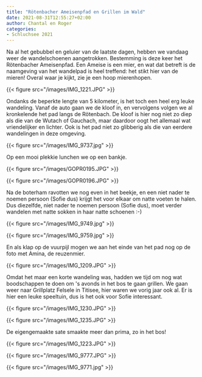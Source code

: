 ```yaml
---
title: "Rötenbacher Ameisenpfad en Grillen im Wald"
date: 2021-08-31T12:55:27+02:00
author: Chantal en Roger
categories:
- Schluchsee 2021
---
```


Na al het gebubbel en geluier van de laatste dagen, hebben we vandaag weer de wandelschoenen aangetrokken. Bestemming is deze keer het Rötenbacher Ameisenpfad. Een Ameise is een mier, en wat dat betreft is de naamgeving van het wandelpad is heel treffend: het stikt hier van de mieren! Overal waar je kijkt, zie je een hoop mierenhopen.

{{< figure src="/images/IMG_1221.JPG" >}}

Ondanks de beperkte lengte van 5 kilometer, is het toch een heel erg leuke wandeling. Vanaf de auto gaan we de kloof in, en vervolgens volgen we al kronkelende het pad langs de Rötenbach. De kloof is hier nog niet zo diep als die van de Wutach of Gauchach, maar daardoor oogt het allemaal wat vriendelijker en lichter. Ook is het pad niet zo glibberig als die van eerdere wandelingen in deze omgeving.

{{< figure src="/images/IMG_9737.jpg" >}}

Op een mooi plekkie lunchen we op een bankje.

{{< figure src="/images/GOPR0195.JPG" >}}

{{< figure src="/images/GOPR0196.JPG" >}}

Na de boterham ravotten we nog even in het beekje, en een niet nader te noemen persoon (Sofie dus) krijgt het voor elkaar om natte voeten te halen. Dus diezelfde, niet nader te noemen persoon (Sofie dus), moet verder wandelen met natte sokken in haar natte schoenen :-)

{{< figure src="/images/IMG_9749.jpg" >}}

{{< figure src="/images/IMG_9759.jpg" >}}

En als klap op de vuurpijl mogen we aan het einde van het pad nog op de foto met Amina, de reuzenmier.

{{< figure src="/images/IMG_1209.JPG" >}}

Omdat het maar een korte wandeling was, hadden we tijd om nog wat boodschappen te doen om 's avonds in het bos te gaan grillen. We gaan weer naar Grillplatz Felsele in Titisee, hier waren we vorig jaar ook al. Er is hier een leuke speeltuin, dus is het ook voor Sofie interessant.

{{< figure src="/images/IMG_1230.JPG" >}}

{{< figure src="/images/IMG_1235.JPG" >}}

De eigengemaakte sate smaakte meer dan prima, zo in het bos!

{{< figure src="/images/IMG_1223.JPG" >}}

{{< figure src="/images/IMG_9777.JPG" >}}

{{< figure src="/images/IMG_9771.jpg" >}}